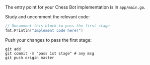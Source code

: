 The entry point for your Chess Bot implementation is in `app/main.go`.

Study and uncomment the relevant code: 

```go
// Uncomment this block to pass the first stage
fmt.Println("Implement code here!")
```

Push your changes to pass the first stage:

```
git add .
git commit -m "pass 1st stage" # any msg
git push origin master
```
